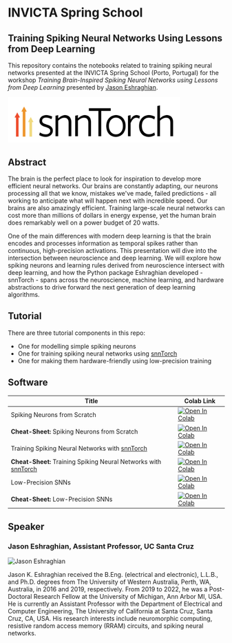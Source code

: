 # INVICTA Spring School
## Training Spiking Neural Networks Using Lessons from Deep Learning

This repository contains the notebooks related to training
spiking neural networks presented at the INVICTA Spring School
(Porto, Portugal) for the workshop *Training Brain-Inspired Spiking Neural Networks using Lessons from Deep Learning* 
presented by [Jason Eshraghian](https:///ncg.ucsc.edu).

<img src="./static/snntorch.png" width="400">


## Abstract

The brain is the perfect place to look for inspiration to develop more efficient neural networks. Our brains are constantly adapting, our neurons processing all that we know, mistakes we've made, failed predictions - all working to anticipate what will happen next with incredible speed. Our brains are also amazingly efficient. Training large-scale neural networks can cost more than millions of dollars in energy expense, yet the human brain does remarkably well on a power budget of 20 watts.

One of the main differences with modern deep learning is that the brain encodes and processes information as temporal spikes rather than continuous, high-precision activations. This presentation will dive into the intersection between neuroscience and deep learning. We will explore how spiking neurons and learning rules derived from neuroscience intersect with deep learning, and how the Python package Eshraghian developed - snnTorch - spans across the neuroscience, machine learning, and hardware abstractions to drive forward the next generation of deep learning algorithms.

## Tutorial

There are three tutorial components in this repo:

* One for modelling simple spiking neurons
* One for training spiking neural networks using [snnTorch](https://github.com/jeshraghian/snntorch)
* One for making them hardware-friendly using low-precision training

## Software

| Title                                                                                           | Colab Link                                                                                                                                  |
|-------------------------------------------------------------------------------------------------|--------------------------------------------------------------------------------------------------------------------------------------------|
| Spiking Neurons from Scratch | [![Open In Colab](https://colab.research.google.com/assets/colab-badge.svg)](https://colab.research.google.com/github/jeshraghian/invicta-spring-school/blob/main/notebooks/invicta_pt1.ipynb) |
| **Cheat-Sheet:** Spiking Neurons from Scratch | [![Open In Colab](https://colab.research.google.com/assets/colab-badge.svg)](https://colab.research.google.com/github/jeshraghian/invicta-spring-school/blob/main/notebooks/invicta-pt1-cheatsheet.ipynb) |
| Training Spiking Neural Networks with [snnTorch](https://github.com/jeshraghian/snntorch) | [![Open In Colab](https://colab.research.google.com/assets/colab-badge.svg)](https://colab.research.google.com/github/jeshraghian/invicta-spring-school/blob/main/notebooks/invicta_pt2.ipynb) |
| **Cheat-Sheet:** Training Spiking Neural Networks with [snnTorch](https://github.com/jeshraghian/snntorch) | [![Open In Colab](https://colab.research.google.com/assets/colab-badge.svg)](https://colab.research.google.com/github/jeshraghian/invicta-spring-school/blob/main/notebooks/invicta-pt2-cheatsheet.ipynb) |
| Low-Precision SNNs | [![Open In Colab](https://colab.research.google.com/assets/colab-badge.svg)](https://colab.research.google.com/github/jeshraghian/invicta-spring-school/blob/main/notebooks/invicta-pt3.ipynb) |
| **Cheat-Sheet:** Low-Precision SNNs | [![Open In Colab](https://colab.research.google.com/assets/colab-badge.svg)](https://colab.research.google.com/github/jeshraghian/invicta-spring-school/blob/main/notebooks/invicta-pt3-cheatsheet.ipynb) |

## Speaker

### Jason Eshraghian, Assistant Professor, UC Santa Cruz

<img src="static/jason_eshraghian.jpg" width=300px alt="Jason Eshraghian">

Jason K. Eshraghian received the B.Eng. (electrical and electronic), L.L.B., and
Ph.D. degrees from The University of Western Australia, Perth, WA, Australia, in
2016 and 2019, respectively. From 2019 to 2022, he was a Post-Doctoral Research
Fellow at the University of Michigan, Ann Arbor MI, USA. He is currently an
Assistant Professor with the Department of Electrical and Computer Engineering,
The University of California at Santa Cruz, Santa Cruz, CA, USA. His research
interests include neuromorphic computing, resistive random access memory (RRAM)
circuits, and spiking neural networks.
